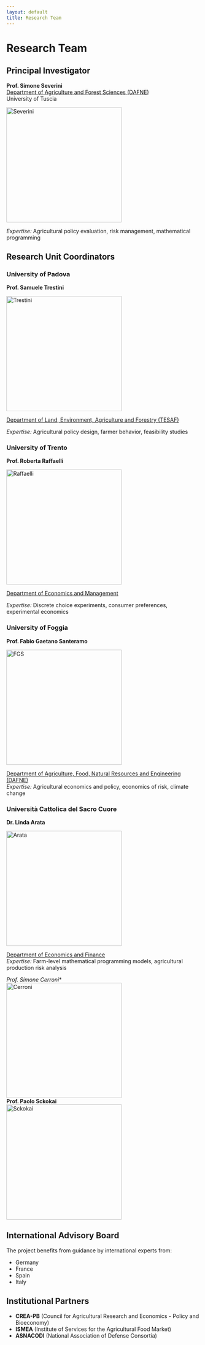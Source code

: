 ```yaml
---
layout: default
title: Research Team
---
```


# Research Team

## Principal Investigator

**Prof. Simone Severini**    
[Department of Agriculture and Forest Sciences (DAFNE)](https://www.unitus.it/en/departments/dafne/)    
University of Tuscia 

<img src="https://github.com/user-attachments/assets/ac4981de-9316-4e29-bab1-0ac52c95dadd" alt="Severini" width="300" height="300">      

*Expertise:* Agricultural policy evaluation, risk management, mathematical programming

## Research Unit Coordinators

### University of Padova
**Prof. Samuele Trestini**  


<img src="https://github.com/user-attachments/assets/03f1ea22-d58e-4d34-bed4-e8a9856bd992" alt="Trestini" width="300" height="300">    

[Department of Land, Environment, Agriculture and Forestry (TESAF)](https://alpinenetwork.org/en/dipartimento-territorio-e-sistemi-agroforestali-tesaf-universita-di-padova/#:~:text=The%20Department%20TESAF%20is%20a%20multidisciplinary%20structure%20acting,resources%2C%20mechanization%20in%20agriculture%20and%20forestry%20and%20phytopathology)  

*Expertise:* Agricultural policy design, farmer behavior, feasibility studies

### University of Trento
**Prof. Roberta Raffaelli** 

<img src="https://github.com/user-attachments/assets/305e6f10-4199-45c0-93d2-65d47331603b" alt="Raffaelli" width="300" height="300">   

[Department of Economics and Management](https://www.economia.unitn.it/en)  
  
*Expertise:* Discrete choice experiments, consumer preferences, experimental economics

### University of Foggia
**Prof. Fabio Gaetano Santeramo** 

<img src="https://github.com/user-attachments/assets/3659fdad-15cc-4d27-adf9-bd4846e24189" alt="FGS" width="300" height="300">   

[Department of Agriculture, Food, Natural Resources and Engineering (DAFNE)](https://www.agraria.unifg.it/en)  
*Expertise:* Agricultural economics and policy, economics of risk, climate change

### Università Cattolica del Sacro Cuore
**Dr. Linda Arata**  

 <img src="https://github.com/user-attachments/assets/0ccc828c-a1ce-45b1-bffa-df93474a614e" alt="Arata" width="300" height="300">  


[Department of Economics and Finance](https://dipartimenti.unicatt.it/defin?rdeLocaleAttr=en)  
*Expertise:* Farm-level mathematical programming models, agricultural production risk analysis


*Prof. Simone Cerroni**    
<img src="https://github.com/user-attachments/assets/5ec19f3f-2204-4b91-be6a-64c552e83df2" alt="Cerroni" width="300" height="300">   
**Prof. Paolo Sckokai**  
<img src="https://github.com/user-attachments/assets/134068ef-6207-41ed-b76a-8f6b92e46648" alt="Sckokai" width="300" height="300">    




## International Advisory Board

The project benefits from guidance by international experts from:
- Germany
- France  
- Spain
- Italy

## Institutional Partners

- **CREA-PB** (Council for Agricultural Research and Economics - Policy and Bioeconomy)
- **ISMEA** (Institute of Services for the Agricultural Food Market)
- **ASNACODI** (National Association of Defense Consortia)
